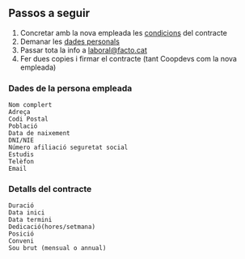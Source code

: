 ## Passos a seguir
1. Concretar amb la nova empleada les [condicions]() del contracte
2. Demanar les [dades personals]()
3. Passar tota la info a laboral@facto.cat
4. Fer dues copies i firmar el contracte (tant Coopdevs com la nova empleada)

### Dades de la persona empleada
```
Nom complert
Adreça
Codi Postal
Població
Data de naixement
DNI/NIE
Número afiliació seguretat social
Estudis
Telèfon
Email
```

### Detalls del contracte
```
Duració
Data inici
Data termini
Dedicació(hores/setmana)
Posició
Conveni
Sou brut (mensual o annual)
```